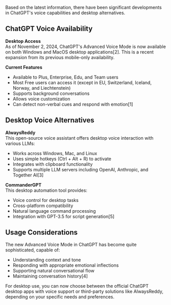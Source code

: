 Based on the latest information, there have been significant developments in ChatGPT's voice capabilities and desktop alternatives.

## ChatGPT Voice Availability

**Desktop Access**\
As of November 2, 2024, ChatGPT's Advanced Voice Mode is now available on both Windows and MacOS desktop applications\[2]. This is a recent expansion from its previous mobile-only availability.

**Current Features**

- Available to Plus, Enterprise, Edu, and Team users
- Most Free users can access it (except in EU, Switzerland, Iceland, Norway, and Liechtenstein)
- Supports background conversations
- Allows voice customization
- Can detect non-verbal cues and respond with emotion\[1]

## Desktop Voice Alternatives

**AlwaysReddy**\
This open-source voice assistant offers desktop voice interaction with various LLMs:

- Works across Windows, Mac, and Linux
- Uses simple hotkeys (Ctrl + Alt + R) to activate
- Integrates with clipboard functionality
- Supports multiple LLM servers including OpenAI, Anthropic, and Together AI\[3]

**CommanderGPT**\
This desktop automation tool provides:

- Voice control for desktop tasks
- Cross-platform compatibility
- Natural language command processing
- Integration with GPT-3.5 for script generation\[5]

## Usage Considerations

The new Advanced Voice Mode in ChatGPT has become quite sophisticated, capable of:

- Understanding context and tone
- Responding with appropriate emotional inflections
- Supporting natural conversational flow
- Maintaining conversation history\[4]

For desktop use, you can now choose between the official ChatGPT desktop apps with voice support or third-party solutions like AlwaysReddy, depending on your specific needs and preferences.

&#x20;
